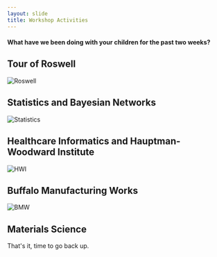 ```yaml
---
layout: slide
title: Workshop Activities
---
```

#### What have we been doing with your children for the past two weeks?

<section markdown="1">

## Tour of Roswell

![Roswell]({{site.baseurl}}/assets/images/roswell.png)

</section>

<section markdown="1">

## Statistics and Bayesian Networks

![Statistics]({{site.baseurl}}/assets/images/stattistics.png)


</section>

<section markdown="1">


## Healthcare Informatics and Hauptman-Woodward Institute

![HWI]({{site.baseurl}}/assets/images/bio.png)


</section>

<section markdown="1">

## Buffalo Manufacturing Works

![BMW]({{site.baseurl}}/assets/images/bmw.png)

</section>


<section markdown="1">

## Materials Science

That's it, time to go back up.

</section>
